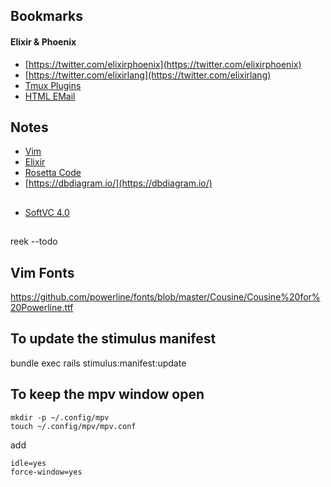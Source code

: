 

## Bookmarks
#### Elixir & Phoenix
* [https://twitter.com/elixirphoenix](https://twitter.com/elixirphoenix)
* [https://twitter.com/elixirlang](https://twitter.com/elixirlang)
* [Tmux Plugins](https://github.com/tmux-plugins/list)
* [HTML EMail](https://mjml.io/try-it-live)


## Notes
* [Vim](https://github.com/unit432/briefcase/blob/master/VIM/VIM%20Shortcuts.md)
* [Elixir](https://github.com/unit432/briefcase/blob/master/Elixir/elixir_notes.md)
* [Rosetta Code](https://rosettacode.org/wiki/Rosetta_Code)
* [https://dbdiagram.io/](https://dbdiagram.io/) 

##
* [SoftVC 4.0](https://github.com/justinjohn0306/so-vits-svc-4.0-v2)

##
reek --todo

## Vim Fonts
https://github.com/powerline/fonts/blob/master/Cousine/Cousine%20for%20Powerline.ttf

## To update the stimulus manifest
bundle exec rails stimulus:manifest:update

## To keep the mpv window open
```
mkdir -p ~/.config/mpv
touch ~/.config/mpv/mpv.conf
```
add
```
idle=yes
force-window=yes
```

